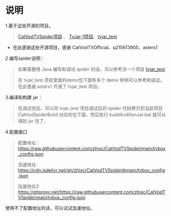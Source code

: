 # 说明

1.基于这些开源的项目。
>  [CatVodTVSpider项目](https://github.com/CatVodTVOfficial/CatVodTVSpider)
、 [TvJar-1项目](https://github.com/q215613905/TvJar-1)、[tvjar_test](https://github.com/asters1/tvjar_test)

- 在此感谢这些开源项目，感谢 CatVodTVOfficial、q215613905、asters1

2.编写spider说明：
> 如果需要用 Java 编写和调试 spider 的话，可以参考另一个项目 [tvjar_test](https://github.com/asters1/tvjar_test)
>
> 在 tvjar_test 项目里面的demo包下面有多个 demo 样例可以参考和调试。
在此感谢 asters1 开源了 tvjar_test 项目。

3.编译和构建 jar：
> 在调试完后，可以将 tvjar_test 项目调试后的 spider 代码拷贝到当前项目 CatVodSpiderBuild 对应的包下面，然后执行 buildAndGenJar.bat
就可以得到 jar 包了。


4.配置接口
> 配置地址：https://raw.githubusercontent.com/zhixc/CatVodTVSpider/main/tvbox_config.json
> 
> 加速地址: https://cdn.jsdelivr.net/gh/zhixc/CatVodTVSpider@main/tvbox_config.json
> 
> 加速地址2: https://ghproxy.net/https://raw.githubusercontent.com/zhixc/CatVodTVSpider/main/tvbox_config.json

使用不了配置地址的话，可以试试加速地址。
